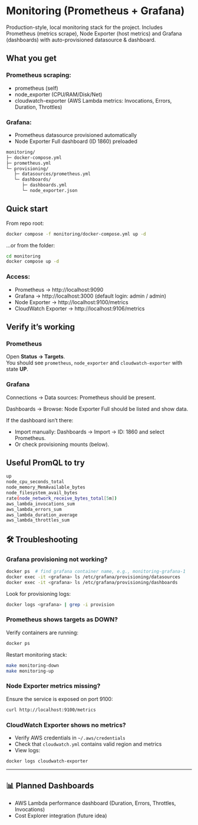 # Monitoring (Prometheus + Grafana)

Production-style, local monitoring stack for the project. Includes Prometheus (metrics scrape), Node Exporter (host metrics) and Grafana (dashboards) with auto-provisioned datasource & dashboard.

## What you get

### Prometheus scraping:

- prometheus (self)
- node_exporter (CPU/RAM/Disk/Net)
- cloudwatch-exporter (AWS Lambda metrics: Invocations, Errors, Duration, Throttles)

### Grafana:

- Prometheus datasource provisioned automatically
- Node Exporter Full dashboard (ID 1860) preloaded

```bash
monitoring/
├─ docker-compose.yml
├─ prometheus.yml
└─ provisioning/
   ├─ datasources/prometheus.yml
   └─ dashboards/
      ├─ dashboards.yml
      └─ node_exporter.json
```

## Quick start

From repo root:
```bash
docker compose -f monitoring/docker-compose.yml up -d
```
…or from the folder:
```bash
cd monitoring
docker compose up -d
```

### Access:

- Prometheus → http://localhost:9090
- Grafana → http://localhost:3000 (default login: admin / admin)
- Node Exporter → http://localhost:9100/metrics
- CloudWatch Exporter → http://localhost:9106/metrics

## Verify it’s working

### Prometheus

Open **Status → Targets**.  
You should see `prometheus`, `node_exporter` and `cloudwatch-exporter` with state **UP**.

### Grafana

Connections → Data sources: Prometheus should be present.

Dashboards → Browse: Node Exporter Full should be listed and show data.

If the dashboard isn’t there:

- Import manually: Dashboards → Import → ID: 1860 and select Prometheus.
- Or check provisioning mounts (below).

## Useful PromQL to try

```bash
up
node_cpu_seconds_total
node_memory_MemAvailable_bytes
node_filesystem_avail_bytes
rate(node_network_receive_bytes_total[5m])
aws_lambda_invocations_sum
aws_lambda_errors_sum
aws_lambda_duration_average
aws_lambda_throttles_sum
```

## 🛠 Troubleshooting

### Grafana provisioning not working?

```bash
docker ps  # find grafana container name, e.g., monitoring-grafana-1
docker exec -it <grafana> ls /etc/grafana/provisioning/datasources
docker exec -it <grafana> ls /etc/grafana/provisioning/dashboards
```

Look for provisioning logs:
```bash
docker logs <grafana> | grep -i provision
```

### Prometheus shows targets as DOWN?

Verify containers are running:
```bash
docker ps
```

Restart monitoring stack:
```bash
make monitoring-down
make monitoring-up
```

### Node Exporter metrics missing?

Ensure the service is exposed on port 9100:
```bash
curl http://localhost:9100/metrics
```

### CloudWatch Exporter shows no metrics?

- Verify AWS credentials in `~/.aws/credentials`
- Check that `cloudwatch.yml` contains valid region and metrics
- View logs:
```bash
docker logs cloudwatch-exporter
```

---

## 📊 Planned Dashboards

- AWS Lambda performance dashboard (Duration, Errors, Throttles, Invocations)
- Cost Explorer integration (future idea)

